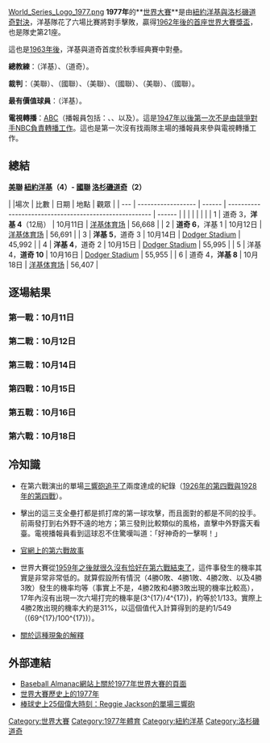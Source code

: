 [World_Series_Logo_1977.png](https://zh.wikipedia.org/wiki/File:World_Series_Logo_1977.png "fig:World_Series_Logo_1977.png")
**1977年**的**[世界大賽](../Page/世界系列賽.md "wikilink")**是由[紐約洋基與](../Page/紐約洋基.md "wikilink")[洛杉磯道奇對決](../Page/洛杉磯道奇.md "wikilink")，洋基隊花了六場比賽將對手擊敗，贏得[1962年後的首座世界大賽獎盃](../Page/1962年世界大賽.md "wikilink")，也是隊史第21座。

這也是[1963年後](../Page/1963年世界大賽.md "wikilink")，洋基與道奇首度於秋季經典賽中對壘。

**總教練**：（洋基）、（道奇）。

**裁判**：（美聯）、（國聯）、（美聯）、（國聯）、（美聯）、（國聯）。

**最有價值球員**：（洋基）。

**電視轉播**：[ABC](../Page/美国广播公司.md "wikilink")（播報員包括：、、以及）。這是[1947年以後第一次不是由競爭對手](../Page/1947年世界大賽.md "wikilink")[NBC負責轉播工作](../Page/全国广播公司.md "wikilink")。這也是第一次沒有找兩隊主場的播報員來參與電視轉播工作。

## 總結

**[美聯](../Page/美國聯盟.md "wikilink")
[紐約洋基](../Page/紐約洋基.md "wikilink")（4）-
[國聯](../Page/國家聯盟.md "wikilink")
[洛杉磯道奇](../Page/洛杉磯道奇.md "wikilink")（2）**

| |場次 | 比數                 | 日期     | 地點                                                     | 觀眾     |
| --- | ------------------ | ------ | ------------------------------------------------------ | ------ |
|     |                    |        |                                                        |        |
| 1   | 道奇 3，**洋基 4**（12局） | 10月11日 | [洋基体育场](../Page/洋基体育场.md "wikilink")                   | 56,668 |
| 2   | **道奇 6**，洋基 1      | 10月12日 | [洋基体育场](../Page/洋基体育场.md "wikilink")                   | 56,691 |
| 3   | **洋基 5**，道奇 3      | 10月14日 | [Dodger Stadium](../Page/Dodger_Stadium.md "wikilink") | 45,992 |
| 4   | **洋基 4**，道奇 2      | 10月15日 | [Dodger Stadium](../Page/Dodger_Stadium.md "wikilink") | 55,995 |
| 5   | 洋基 4，**道奇 10**     | 10月16日 | [Dodger Stadium](../Page/Dodger_Stadium.md "wikilink") | 55,955 |
| 6   | 道奇 4，**洋基 8**      | 10月18日 | [洋基体育场](../Page/洋基体育场.md "wikilink")                   | 56,407 |

## 逐場結果

### 第一戰：10月11日

### 第二戰：10月12日

### 第三戰：10月14日

### 第四戰：10月15日

### 第五戰：10月16日

### 第六戰：10月18日

## 冷知識

  - 在第六戰演出的單場[三響砲追平了](../Page/全壘打.md "wikilink")兩度達成的紀錄（[1926年的第四戰與](../Page/1926年世界大賽.md "wikilink")[1928年的第四戰](../Page/1928年世界大賽.md "wikilink")）。

  - 擊出的這三支全壘打都是抓打席的第一球攻擊，而且面對的都是不同的投手。前兩發打到右外野不遠的地方；第三發則比較類似的風格，直擊中外野露天看臺。電視播報員看到這球忍不住驚嘆叫道：「好神奇的一擊啊！」

<!-- end list -->

  -
    [官網上的第六戰故事](http://mlb.mlb.com/NASApp/mlb/mlb/baseballs_best/mlb_bb_gamepage.jsp?story_page=bb_77ws_gm6_ladnyy)

<!-- end list -->

  - 世界大賽從[1959年之後就很久沒有恰好在第六戰結束了](../Page/1959年世界大賽.md "wikilink")，這件事發生的機率其實是非常非常低的。就算假設所有情況（4勝0敗、4勝1敗、4勝2敗、以及4勝3敗）發生的機率均等（事實上不是，4勝2敗和4勝3敗出現的機率比較高），17年內沒有出現一次六場打完的機率是\(3^{17}/4^{17}\)，約等於1/133。實際上4勝2敗出現的機率大約是31%，以這個值代入計算得到的是約1/549（\(69^{17}/100^{17}\)）。

<!-- end list -->

  -
    [關於這種現象的解釋](https://web.archive.org/web/20060528175149/http://www.aip.org/isns/reports/2003/080.html)

## 外部連結

  - [Baseball
    Almanac網站上關於1977年世界大賽的頁面](http://baseball-almanac.com/ws/yr1977ws.shtml)
  - [世界大賽歷史上的1977年](https://web.archive.org/web/20060511232053/http://www.sportingnews.com/archives/worldseries/1977.html)
  - [棒球史上25個偉大時刻：Reggie
    Jackson的單場三響砲](http://www.sportingnews.com/baseball/25moments/12.html)

[Category:世界大賽](https://zh.wikipedia.org/wiki/Category:世界大賽 "wikilink")
[Category:1977年體育](https://zh.wikipedia.org/wiki/Category:1977年體育 "wikilink")
[Category:紐約洋基](https://zh.wikipedia.org/wiki/Category:紐約洋基 "wikilink")
[Category:洛杉磯道奇](https://zh.wikipedia.org/wiki/Category:洛杉磯道奇 "wikilink")
